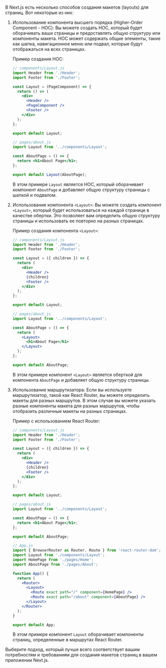 В Next.js есть несколько способов создания макетов (layouts) для страниц. Вот некоторые из них:

1. Использование компонента высшего порядка (Higher-Order Component - HOC):
   Вы можете создать HOC, который будет оборачивать ваши страницы и предоставлять общую структуру или компоненты макета. HOC может содержать общие элементы, такие как шапка, навигационное меню или подвал, которые будут отображаться на всех страницах.

   Пример создания HOC:

   ```jsx
   // components/Layout.js
   import Header from './Header';
   import Footer from './Footer';

   const Layout = (PageComponent) => {
     return () => (
       <div>
         <Header />
         <PageComponent />
         <Footer />
       </div>
     );
   };

   export default Layout;
   ```

   ```jsx
   // pages/about.js
   import Layout from '../components/Layout';

   const AboutPage = () => {
     return <h1>About Page</h1>;
   };

   export default Layout(AboutPage);
   ```

   В этом примере `Layout` является HOC, который оборачивает компонент `AboutPage` и добавляет общую структуру страницы с шапкой и подвалом.

2. Использование компонента `<Layout>`:
   Вы можете создать компонент `<Layout>`, который будет использоваться на каждой странице в качестве обертки. Это позволяет вам определить общую структуру страницы и использовать ее повторно на разных страницах.

   Пример создания компонента `<Layout>`:

   ```jsx
   // components/Layout.js
   import Header from './Header';
   import Footer from './Footer';

   const Layout = ({ children }) => {
     return (
       <div>
         <Header />
         {children}
         <Footer />
       </div>
     );
   };

   export default Layout;
   ```

   ```jsx
   // pages/about.js
   import Layout from '../components/Layout';

   const AboutPage = () => {
     return (
       <Layout>
         <h1>About Page</h1>
       </Layout>
     );
   };

   export default AboutPage;
   ```

   В этом примере компонент `<Layout>` является оберткой для компонента `AboutPage` и добавляет общую структуру страницы.

3. Использование маршрутизатора:
   Если вы используете маршрутизатор, такой как React Router, вы можете определить макеты для разных маршрутов. В этом случае вы можете указать разные компоненты макета для разных маршрутов, чтобы отобразить различные макеты на разных страницах.

   Пример с использованием React Router:

   ```jsx
   // components/Layout.js
   import Header from './Header';
   import Footer from './Footer';

   const Layout = ({ children }) => {
     return (
       <div>
         <Header />
         {children}
         <Footer />
       </div>
     );
   };

   export default Layout;
   ```

   ```jsx
   // pages/about.js
   import Layout from '../components/Layout';

   const AboutPage = () => {
     return <h1>About Page</h1>;
   };

   export default AboutPage;
   ```

   ```jsx
   // App.js
   import { BrowserRouter as Router, Route } from 'react-router-dom';
   import Layout from './components/Layout';
   import HomePage from './pages/Home';
   import AboutPage from './pages/About';

   function App() {
     return (
       <Router>
         <Layout>
           <Route exact path="/" component={HomePage} />
           <Route exact path="/about" component={AboutPage} />
         </Layout>
       </Router>
     );
   }

   export default App;
   ```

   В этом примере компонент `Layout` оборачивает компоненты страниц, определенные в маршрутах React Router.

Выберите подход, который лучше всего соответствует вашим потребностям и требованиям для создания макетов страниц в вашем приложении Next.js.